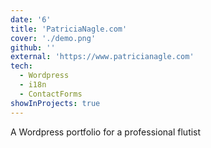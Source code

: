 ```yaml
---
date: '6'
title: 'PatriciaNagle.com'
cover: './demo.png'
github: ''
external: 'https://www.patricianagle.com'
tech:
  - Wordpress
  - i18n
  - ContactForms
showInProjects: true
---
```


A Wordpress portfolio for a professional flutist